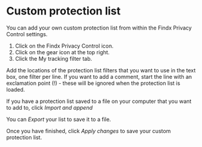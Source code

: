 # Custom protection list

You can add your own custom protection list from within the Findx Privacy Control settings.

1. Click on the Findx Privacy Control icon.
2. Click on the gear icon at the top right.
3. Click the My tracking filter tab.

Add the locations of the protection list filters that you want to use in the text box, one filter per line. If you want to add a comment, start the line with an exclamation point (!) - these will be ignored when the protection list is loaded.

If you have a protection list saved to a file on your computer that you want to add to, click *Import and append* 

You can *Export* your list to save it to a file. 

Once you have finished, click *Apply changes* to save your custom protection list.